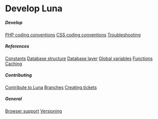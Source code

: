 # Develop Luna
<div class="row">
    <div class="col-6 col-md-4">
        <div class="list-group">
            <h5 class="list-group-header"><i class="fal fa-fw fa-wrench"></i> Develop</h5>
            <a class="list-group-item" href="php_conventions">PHP coding conventions</a>
            <a class="list-group-item" href="css_conventions">CSS coding conventions</a>
            <a class="list-group-item" href="troubleshooting">Troubleshooting</a>
        </div>
    </div>
    <div class="col-6 col-md-4">
        <div class="list-group">
            <h5 class="list-group-header"><i class="fal fa-fw fa-bookmark"></i> References</h5>
            <a class="list-group-item" href="constants">Constants</a>
            <a class="list-group-item" href="dbstructure">Database structure</a>
            <a class="list-group-item" href="dblayer">Database layer</a>
            <a class="list-group-item" href="variables">Global variables</a>
            <a class="list-group-item" href="functions">Functions</a>
            <a class="list-group-item" href="caching">Caching</a>
        </div>
    </div>
    <div class="col-6 col-md-4">
        <div class="list-group">
            <h5 class="list-group-header"><i class="fab fa-fw fa-github"></i> Contributing</h5>
            <a class="list-group-item" href="contributing">Contribute to Luna</a>
            <a class="list-group-item" href="branches">Branches</a>
            <a class="list-group-item" href="tickets">Creating tickets</a>
            <h5 class="list-group-header"><i class="fal fa-fw fa-info-circle"></i> General</h5>
            <a class="list-group-item" href="browsers">Browser support</a>
            <a class="list-group-item" href="version">Versioning</a>
        </div>
    </div>
</div>
